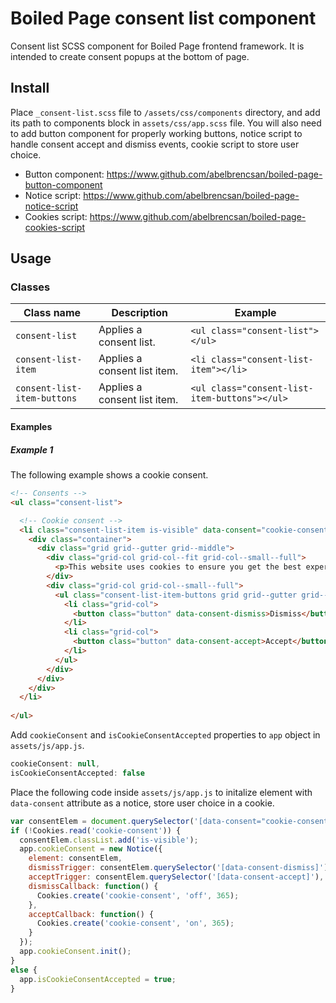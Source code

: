 # Boiled Page consent list component

Consent list SCSS component for Boiled Page frontend framework. It is intended to create consent popups at the bottom of page.

## Install

Place `_consent-list.scss` file to `/assets/css/components` directory, and add its path to components block in `assets/css/app.scss` file. You will also need to add button component for properly working buttons, notice script to handle consent accept and dismiss events, cookie script to store user choice.

- Button component: <https://www.github.com/abelbrencsan/boiled-page-button-component>
- Notice script: <https://www.github.com/abelbrencsan/boiled-page-notice-script>
- Cookies script: <https://www.github.com/abelbrencsan/boiled-page-cookies-script>

## Usage

### Classes

Class name | Description | Example
---------- | ----------- | -------
`consent-list` | Applies a consent list. | `<ul class="consent-list"></ul>`
`consent-list-item` | Applies a consent list item. | `<li class="consent-list-item"></li>`
`consent-list-item-buttons` | Applies a consent list item. | `<ul class="consent-list-item-buttons"></ul>`

#### Examples

##### Example 1

The following example shows a cookie consent.

```html
<!-- Consents -->
<ul class="consent-list">

  <!-- Cookie consent -->
  <li class="consent-list-item is-visible" data-consent="cookie-consent">
    <div class="container">
      <div class="grid grid--gutter grid--middle">
        <div class="grid-col grid-col--fit grid-col--small--full">
          <p>This website uses cookies to ensure you get the best experience. Please read our <a href="#">privacy policy</a> for more details.</p>
        </div>
        <div class="grid-col grid-col--small--full">
          <ul class="consent-list-item-buttons grid grid--gutter grid--gutter--half grid--uniform">
            <li class="grid-col">
              <button class="button" data-consent-dismiss>Dismiss</button>
            </li>
            <li class="grid-col">
              <button class="button" data-consent-accept>Accept</button>
            </li>
          </ul>
        </div>
      </div>
    </div>
  </li>
  
</ul>
```

Add `cookieConsent` and `isCookieConsentAccepted` properties to `app` object in `assets/js/app.js`.

```js
cookieConsent: null,
isCookieConsentAccepted: false
```

Place the following code inside `assets/js/app.js` to initalize element with `data-consent` attribute as a notice, store user choice in a cookie.

```js
var consentElem = document.querySelector('[data-consent="cookie-consent"]');
if (!Cookies.read('cookie-consent')) {
  consentElem.classList.add('is-visible');
  app.cookieConsent = new Notice({
    element: consentElem,
    dismissTrigger: consentElem.querySelector('[data-consent-dismiss]'),
    acceptTrigger: consentElem.querySelector('[data-consent-accept]'),
    dismissCallback: function() {
      Cookies.create('cookie-consent', 'off', 365);
    },
    acceptCallback: function() {
      Cookies.create('cookie-consent', 'on', 365);
    }
  });
  app.cookieConsent.init();
}
else {
  app.isCookieConsentAccepted = true;
}
```